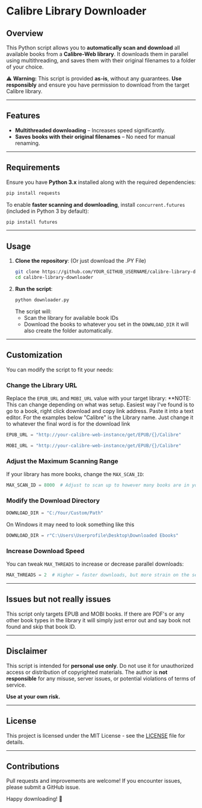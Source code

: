 # Calibre Library Downloader

## Overview

This Python script allows you to **automatically scan and download** all available books from a **Calibre-Web library**. It downloads them in parallel using multithreading, and saves them with their original filenames to a folder of your choice.

⚠ **Warning:** This script is provided **as-is**, without any guarantees. **Use responsibly** and ensure you have permission to download from the target Calibre library.

---

## Features

- **Multithreaded downloading** – Increases speed significantly.
- **Saves books with their original filenames** – No need for manual renaming.

---

## Requirements

Ensure you have **Python 3.x** installed along with the required dependencies:

```sh
pip install requests
```

To enable **faster scanning and downloading**, install `concurrent.futures` (included in Python 3 by default):

```sh
pip install futures
```

---

## Usage

1. **Clone the repository**: (Or just download the .PY File)
   ```sh
   git clone https://github.com/YOUR_GITHUB_USERNAME/calibre-library-downloader.git
   cd calibre-library-downloader
   ```
2. **Run the script**:
   ```sh
   python downloader.py
   ```
   The script will:
   - Scan the library for available book IDs
   - Download the books to whatever you set in the `DOWNLOAD_DIR` it will also create the folder automatically.

---

## Customization

You can modify the script to fit your needs:

### Change the Library URL

Replace the `EPUB_URL` and `MOBI_URL` value with your target library: **NOTE: This can change depending on what was setup. Easiest way I've found is to go to a book, right click download and copy link address. Paste it into a text editor. For the examples below "Calibre" is the Library name. Just change it to whatever the final word is for the download link

```python
EPUB_URL = "http://your-calibre-web-instance/get/EPUB/{}/Calibre"
```
```python
MOBI_URL = "http://your-calibre-web-instance/get/EPUB/{}/Calibre"
```

### Adjust the Maximum Scanning Range

If your library has more books, change the `MAX_SCAN_ID`:

```python
MAX_SCAN_ID = 8000  # Adjust to scan up to however many books are in your library.
```

### Modify the Download Directory

```python
DOWNLOAD_DIR = "C:/Your/Custom/Path"
```
On Windows it may need to look something like this
```python
DOWNLOAD_DIR = r"C:\Users\Userprofile\Desktop\Downloaded Ebooks"
```


### Increase Download Speed

You can tweak `MAX_THREADS` to increase or decrease parallel downloads:

```python
MAX_THREADS = 2  # Higher = faster downloads, but more strain on the server. Anything above 5 seems to start erroring out.
```

---

## Issues but not really issues

This script only targets EPUB and MOBI books. If there are PDF's or any other book types in the library it will simply just error out and say book not found and skip that book ID.

---

## Disclaimer

This script is intended for **personal use only**. Do not use it for unauthorized access or distribution of copyrighted materials. The author is **not responsible** for any misuse, server issues, or potential violations of terms of service.

**Use at your own risk.**

---

## License

This project is licensed under the MIT License - see the [LICENSE](LICENSE) file for details.

---

## Contributions

Pull requests and improvements are welcome! If you encounter issues, please submit a GitHub issue.

Happy downloading! 🚀


